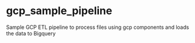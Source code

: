 # gcp_sample_pipeline
Sample GCP ETL  pipeline to process files using gcp components and loads the data to Bigquery

